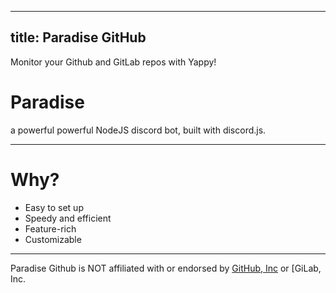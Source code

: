 
---
title: Paradise GitHub
---

Monitor your Github and GitLab repos with Yappy!

# Paradise
a powerful powerful NodeJS discord bot, built with discord.js.

---

# Why?
* Easy to set up
* Speedy and efficient
* Feature-rich
* Customizable

---

Paradise Github is NOT affiliated with or endorsed by [GitHub, Inc](https://github.com/) or [GiLab, Inc.
